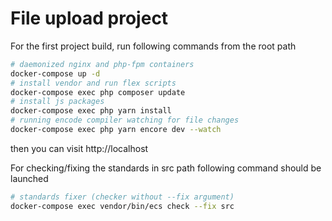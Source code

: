 # File upload project

For the first project build, run following commands from the root path
```sh
# daemonized nginx and php-fpm containers
docker-compose up -d
# install vendor and run flex scripts
docker-compose exec php composer update
# install js packages
docker-compose exec php yarn install
# running encode compiler watching for file changes
docker-compose exec php yarn encore dev --watch
```
then you can visit http://localhost

For checking/fixing the standards in src path following command should be launched
```sh
# standards fixer (checker without --fix argument)
docker-compose exec vendor/bin/ecs check --fix src
```
